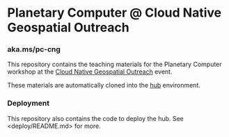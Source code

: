 # Planetary Computer @ Cloud Native Geospatial Outreach

### aka.ms/pc-cng

This repository contains the teaching materials for the Planetary Computer workshop at the [Cloud Native Geospatial Outreach][cng] event.

These materials are automatically cloned into the [hub][hub] environment.

### Deployment

This repository also contains the code to deploy the hub. See <deploy/README.md> for more.

[cng]: ...
[hub]: ...

